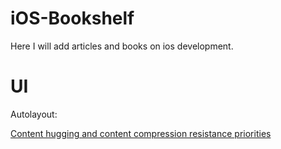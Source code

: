 # iOS-Bookshelf
Here I will add articles and books on ios development.


# UI
Autolayout:

[Content hugging and content compression resistance priorities](https://medium.com/@abhimuralidharan/ios-content-hugging-and-content-compression-resistance-priorities-476fb5828ef)

